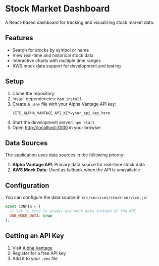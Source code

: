 # Stock Market Dashboard

A React-based dashboard for tracking and visualizing stock market data.

## Features

- Search for stocks by symbol or name
- View real-time and historical stock data
- Interactive charts with multiple time ranges
- AWS mock data support for development and testing

## Setup

1. Clone the repository
2. Install dependencies: `npm install`
3. Create a `.env` file with your Alpha Vantage API key:
   ```
   VITE_ALPHA_VANTAGE_API_KEY=your_api_key_here
   ```
4. Start the development server: `npm start`
5. Open [http://localhost:3000](http://localhost:3000) in your browser

## Data Sources

The application uses data sources in the following priority:

1. **Alpha Vantage API**: Primary data source for real-time stock data
2. **AWS Mock Data**: Used as fallback when the API is unavailable

## Configuration

You can configure the data source in `src/services/stock-service.js`:

```javascript
const CONFIG = {
  // Set to true to always use mock data instead of the API
  USE_MOCK_DATA: true
};
```

## Getting an API Key

1. Visit [Alpha Vantage](https://www.alphavantage.co/support/#api-key)
2. Register for a free API key
3. Add it to your `.env` file

